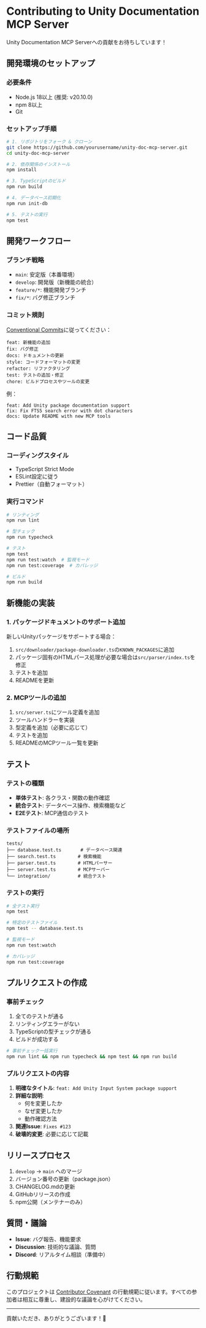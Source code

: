 # Contributing to Unity Documentation MCP Server

Unity Documentation MCP Serverへの貢献をお待ちしています！

## 開発環境のセットアップ

### 必要条件

- Node.js 18以上 (推奨: v20.10.0)
- npm 8以上
- Git

### セットアップ手順

```bash
# 1. リポジトリをフォーク & クローン
git clone https://github.com/yourusername/unity-doc-mcp-server.git
cd unity-doc-mcp-server

# 2. 依存関係のインストール
npm install

# 3. TypeScriptのビルド
npm run build

# 4. データベース初期化
npm run init-db

# 5. テストの実行
npm test
```

## 開発ワークフロー

### ブランチ戦略

- `main`: 安定版（本番環境）
- `develop`: 開発版（新機能の統合）
- `feature/*`: 機能開発ブランチ
- `fix/*`: バグ修正ブランチ

### コミット規則

[Conventional Commits](https://www.conventionalcommits.org/)に従ってください：

```
feat: 新機能の追加
fix: バグ修正
docs: ドキュメントの更新
style: コードフォーマットの変更
refactor: リファクタリング
test: テストの追加・修正
chore: ビルドプロセスやツールの変更
```

例：
```
feat: Add Unity package documentation support
fix: Fix FTS5 search error with dot characters
docs: Update README with new MCP tools
```

## コード品質

### コーディングスタイル

- TypeScript Strict Mode
- ESLint設定に従う
- Prettier（自動フォーマット）

### 実行コマンド

```bash
# リンティング
npm run lint

# 型チェック
npm run typecheck

# テスト
npm test
npm run test:watch  # 監視モード
npm run test:coverage  # カバレッジ

# ビルド
npm run build
```

## 新機能の実装

### 1. パッケージドキュメントのサポート追加

新しいUnityパッケージをサポートする場合：

1. `src/downloader/package-downloader.ts`の`KNOWN_PACKAGES`に追加
2. パッケージ固有のHTMLパース処理が必要な場合は`src/parser/index.ts`を修正
3. テストを追加
4. READMEを更新

### 2. MCPツールの追加

1. `src/server.ts`にツール定義を追加
2. ツールハンドラーを実装
3. 型定義を追加（必要に応じて）
4. テストを追加
5. READMEのMCPツール一覧を更新

## テスト

### テストの種類

- **単体テスト**: 各クラス・関数の動作確認
- **統合テスト**: データベース操作、検索機能など
- **E2Eテスト**: MCP通信のテスト

### テストファイルの場所

```
tests/
├── database.test.ts       # データベース関連
├── search.test.ts        # 検索機能
├── parser.test.ts        # HTMLパーサー
├── server.test.ts        # MCPサーバー
└── integration/          # 統合テスト
```

### テストの実行

```bash
# 全テスト実行
npm test

# 特定のテストファイル
npm test -- database.test.ts

# 監視モード
npm run test:watch

# カバレッジ
npm run test:coverage
```

## プルリクエストの作成

### 事前チェック

1. 全てのテストが通る
2. リンティングエラーがない
3. TypeScriptの型チェックが通る
4. ビルドが成功する

```bash
# 事前チェック一括実行
npm run lint && npm run typecheck && npm test && npm run build
```

### プルリクエストの内容

1. **明確なタイトル**: `feat: Add Unity Input System package support`
2. **詳細な説明**: 
   - 何を変更したか
   - なぜ変更したか
   - 動作確認方法
3. **関連Issue**: `Fixes #123`
4. **破壊的変更**: 必要に応じて記載

## リリースプロセス

1. `develop` → `main` へのマージ
2. バージョン番号の更新（package.json）
3. CHANGELOG.mdの更新
4. GitHubリリースの作成
5. npm公開（メンテナーのみ）

## 質問・議論

- **Issue**: バグ報告、機能要求
- **Discussion**: 技術的な議論、質問
- **Discord**: リアルタイム相談（準備中）

## 行動規範

このプロジェクトは [Contributor Covenant](https://www.contributor-covenant.org/) の行動規範に従います。すべての参加者は相互に尊重し、建設的な議論を心がけてください。

---

貢献いただき、ありがとうございます！🎉